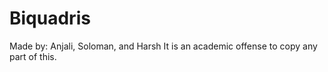 # Biquadris

Made by: Anjali, Soloman, and Harsh
It is an academic offense to copy any part of this.

